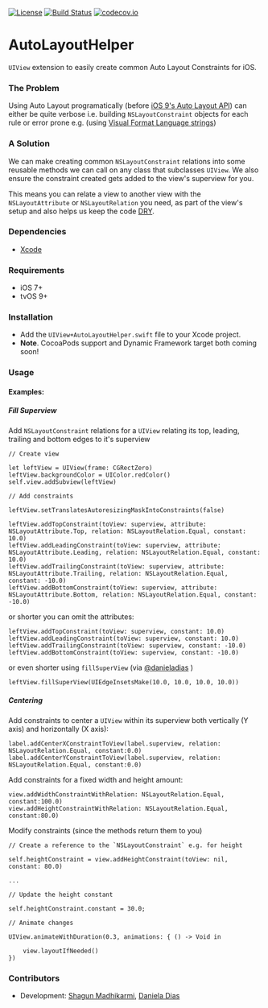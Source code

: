 [![License](https://img.shields.io/badge/license-MIT-green.svg?style=flat)](https://github.com/ustwo/autolayout-helper-swift/blob/ci-results-readme/LICENSE)
[![Build Status](https://travis-ci.org/ustwo/autolayout-helper-swift.svg?branch=ci-results-readme)](https://travis-ci.org/ustwo/autolayout-helper-swift)
[![codecov.io](https://codecov.io/github/ustwo/autolayout-helper-swift/coverage.svg?branch=ci-results-readme)](https://codecov.io/github/ustwo/autolayout-helper-swift?branch=ci-results-readme)

AutoLayoutHelper
=======================

`UIView` extension to easily create common Auto Layout Constraints for iOS.

### The Problem

Using Auto Layout programatically (before [iOS 9's Auto Layout API](http://bartjacobs.com/auto-layout-fundamentals-working-with-layout-anchors/)) can either be quite verbose i.e. building `NSLayoutConstraint` objects for each rule or error prone e.g. (using [Visual Format Language strings](https://developer.apple.com/library/ios/documentation/UserExperience/Conceptual/AutolayoutPG/VisualFormatLanguage/VisualFormatLanguage.html))

### A Solution

We can make creating common `NSLayoutConstraint` relations into some reusable methods we can call on any class that subclasses `UIView`. We also ensure the constraint created gets added to the view's superview for you.

This means you can relate a view to another view with the `NSLayoutAttribute` or `NSLayoutRelation` you need, as part of the view's setup and also helps us keep the code [DRY](https://en.wikipedia.org/wiki/Don%27t_repeat_yourself).

### Dependencies

* [Xcode](https://itunes.apple.com/gb/app/xcode/id497799835?mt=12#)

### Requirements

* iOS 7+
* tvOS 9+

### Installation

- Add the `UIView+AutoLayoutHelper.swift` file to your Xcode project.
- **Note**. CocoaPods support and Dynamic Framework target both coming soon!

### Usage

#### Examples:

##### Fill Superview

Add `NSLayoutConstraint` relations for a `UIView` relating its top, leading, trailing and bottom edges to it's superview

    // Create view

    let leftView = UIView(frame: CGRectZero)
    leftView.backgroundColor = UIColor.redColor()
    self.view.addSubview(leftView)

    // Add constraints

    leftView.setTranslatesAutoresizingMaskIntoConstraints(false)

    leftView.addTopConstraint(toView: superview, attribute: NSLayoutAttribute.Top, relation: NSLayoutRelation.Equal, constant: 10.0)
    leftView.addLeadingConstraint(toView: superview, attribute: NSLayoutAttribute.Leading, relation: NSLayoutRelation.Equal, constant: 10.0)
    leftView.addTrailingConstraint(toView: superview, attribute: NSLayoutAttribute.Trailing, relation: NSLayoutRelation.Equal, constant: -10.0)
    leftView.addBottomConstraint(toView: superview, attribute: NSLayoutAttribute.Bottom, relation: NSLayoutRelation.Equal, constant: -10.0)

or shorter you can omit the attributes:

    leftView.addTopConstraint(toView: superview, constant: 10.0)
    leftView.addLeadingConstraint(toView: superview, constant: 10.0)
    leftView.addTrailingConstraint(toView: superview, constant: -10.0)
    leftView.addBottomConstraint(toView: superview, constant: -10.0)

or even shorter using `fillSuperView` (via [@danieladias](https://github.com/danieladias) )

    leftView.fillSuperView(UIEdgeInsetsMake(10.0, 10.0, 10.0, 10.0))

##### Centering

Add constraints to center a `UIView` within its superview both vertically (Y axis) and horizontally (X axis):

    label.addCenterXConstraintToView(label.superview, relation: NSLayoutRelation.Equal, constant:0.0)
    label.addCenterYConstraintToView(label.superview, relation: NSLayoutRelation.Equal, constant:0.0)

Add constraints for a fixed width and height amount:

    view.addWidthConstraintWithRelation: NSLayoutRelation.Equal, constant:100.0)
    view.addHeightConstraintWithRelation: NSLayoutRelation.Equal, constant:80.0)

Modify constraints (since the methods return them to you)

    // Create a reference to the `NSLayoutConstraint` e.g. for height

    self.heightConstraint = view.addHeightConstraint(toView: nil, constant: 80.0)

    ...

    // Update the height constant

    self.heightConstraint.constant = 30.0;

    // Animate changes

    UIView.animateWithDuration(0.3, animations: { () -> Void in

        view.layoutIfNeeded()
    })

### Contributors

* Development: [Shagun Madhikarmi](mailto:shagun@ustwo.com), [Daniela Dias](mailto:daniela@ustwo.com)
